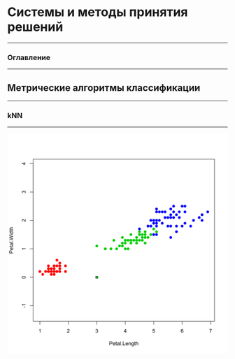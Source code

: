 # Системы и методы принятия решений
---
### Оглавление
---

## Метрические алгоритмы классификации
---

### kNN
---
![kNN](knn.svg)